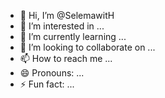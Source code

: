 - 👋 Hi, I’m @SelemawitH
- 👀 I’m interested in ...
- 🌱 I’m currently learning ...
- 💞️ I’m looking to collaborate on ...
- 📫 How to reach me ...
- 😄 Pronouns: ...
- ⚡ Fun fact: ...

<!---
SelemawitH/SelemawitH is a ✨ special ✨ repository because its `README.md` (this file) appears on your GitHub profile.
You can click the Preview link to take a look at your changes.
--->
